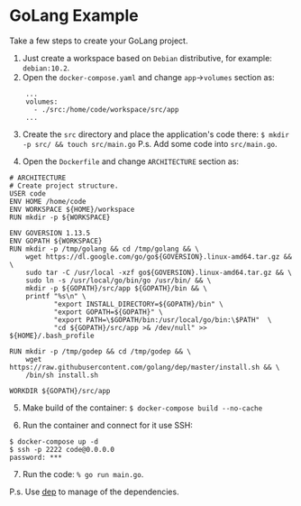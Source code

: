 # GoLang Example

Take a few steps to create your GoLang project.

1. Just create a workspace based on `Debian` distributive, for example: `debian:10.2`. 
2. Open the `docker-compose.yaml` and change `app`->`volumes` section as:
```
    ...
    volumes:
      - ./src:/home/code/workspace/src/app
    ...
```

3. Create the `src` directory and place the application's code there: 
`$ mkdir -p src/ && touch src/main.go`
P.s. Add some code into `src/main.go`.

4. Open the `Dockerfile` and change `ARCHITECTURE` section as:
```
# ARCHITECTURE
# Create project structure.
USER code
ENV HOME /home/code
ENV WORKSPACE ${HOME}/workspace
RUN mkdir -p ${WORKSPACE}

ENV GOVERSION 1.13.5
ENV GOPATH ${WORKSPACE}
RUN mkdir -p /tmp/golang && cd /tmp/golang && \
    wget https://dl.google.com/go/go${GOVERSION}.linux-amd64.tar.gz && \
    sudo tar -C /usr/local -xzf go${GOVERSION}.linux-amd64.tar.gz && \
    sudo ln -s /usr/local/go/bin/go /usr/bin/ && \
    mkdir -p ${GOPATH}/src/app ${GOPATH}/bin && \
    printf "%s\n" \
           "export INSTALL_DIRECTORY=${GOPATH}/bin" \
           "export GOPATH=${GOPATH}" \
           "export PATH=\$GOPATH/bin:/usr/local/go/bin:\$PATH"  \
           "cd ${GOPATH}/src/app >& /dev/null" >> ${HOME}/.bash_profile

RUN mkdir -p /tmp/godep && cd /tmp/godep && \
    wget https://raw.githubusercontent.com/golang/dep/master/install.sh && \
    /bin/sh install.sh

WORKDIR ${GOPATH}/src/app
```

5. Make build of the container:
`$ docker-compose build --no-cache`

6. Run the container and connect for it use SSH:
```
$ docker-compose up -d
$ ssh -p 2222 code@0.0.0.0
password: ***
```

7. Run the code: `% go run main.go`.

P.s. Use [dep](https://github.com/golang/dep) to manage of the dependencies.
